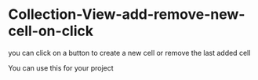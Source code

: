 # Collection-View-add-remove-new-cell-on-click
you can click on a button to create a new cell or remove the last added cell

You can use this for your project

